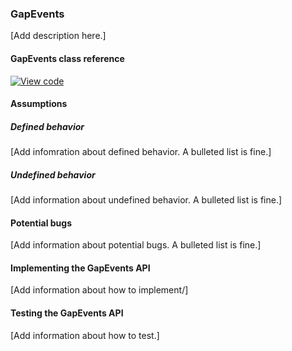 ### GapEvents

[Add description here.]

#### GapEvents class reference

[![View code](https://www.mbed.com/embed/?type=library)](https://os.mbed.com/docs/v5.6/mbed-os-api-doxy/class_gap_events.html)

#### Assumptions

##### Defined behavior

[Add infomration about defined behavior. A bulleted list is fine.]

##### Undefined behavior

[Add information about undefined behavior. A bulleted list is fine.]

#### Potential bugs

[Add information about potential bugs. A bulleted list is fine.]

#### Implementing the GapEvents API

[Add information about how to implement/]

#### Testing the GapEvents API

[Add information about how to test.]
